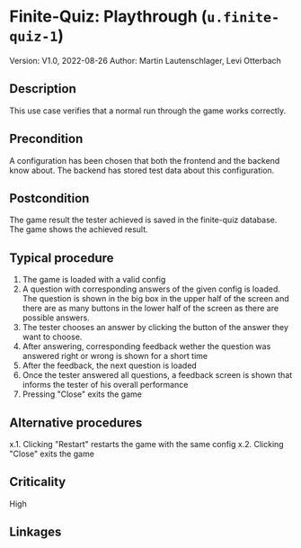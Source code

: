 # Finite-Quiz: Playthrough (`u.finite-quiz-1`)

Version: V1.0, 2022-08-26
Author: Martin Lautenschlager, Levi Otterbach

## Description

This use case verifies that a normal run through the game works correctly.

## Precondition

A configuration has been chosen that both the frontend and the backend know about. The backend has stored test data about this configuration.

## Postcondition

The game result the tester achieved is saved in the finite-quiz database.
The game shows the achieved result.

## Typical procedure

1. The game is loaded with a valid config
2. A question with corresponding answers of the given config is loaded. The question is shown in the big box in the upper half of the screen and there are as many buttons in the lower half of the screen as there are possible answers.
3. The tester chooses an answer by clicking the button of the answer they want to choose.
4. After answering, corresponding feedback wether the question was answered right or wrong is shown for a short time
5. After the feedback, the next question is loaded
6. Once the tester answered all questions, a feedback screen is shown that informs the tester of his overall performance
7. Pressing "Close" exits the game

## Alternative procedures

x.1. Clicking "Restart" restarts the game with the same config 
x.2. Clicking "Close" exits the game 

## Criticality

High

## Linkages


